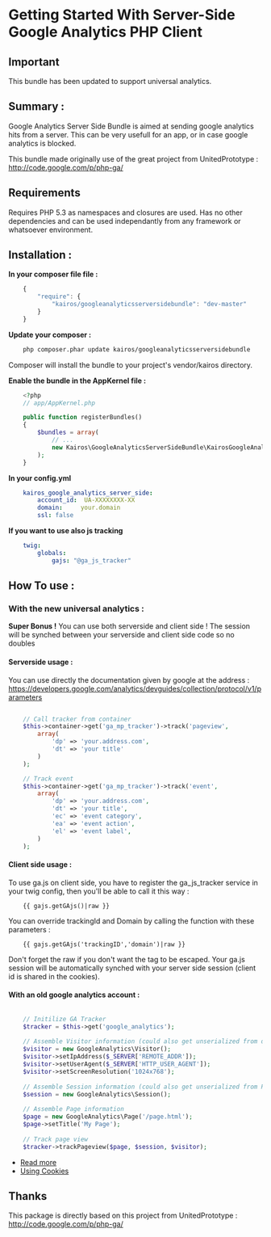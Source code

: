 Getting Started With Server-Side Google Analytics PHP Client
==================================

## Important

This bundle has been updated to support universal analytics.


## Summary :

Google Analytics Server Side Bundle is aimed at sending google analytics hits from a server.
This can be very usefull for an app, or in case google analytics is blocked.

This bundle made originally use of the great project from UnitedPrototype : http://code.google.com/p/php-ga/


## Requirements

Requires PHP 5.3 as namespaces and closures are used. Has no other dependencies and can be used independantly from any framework or whatsoever environment.

## Installation :

**In your composer file file :**

``` js
    {
        "require": {
            "kairos/googleanalyticsserversidebundle": "dev-master"
        }
    }
```

**Update your composer :**

``` bash
    php composer.phar update kairos/googleanalyticsserversidebundle
```

Composer will install the bundle to your project's vendor/kairos directory.
    
**Enable the bundle in the AppKernel file :**

``` php
    <?php
    // app/AppKernel.php

    public function registerBundles()
    {
        $bundles = array(
            // ...
            new Kairos\GoogleAnalyticsServerSideBundle\KairosGoogleAnalyticsServerSideBundle(),
        );
    }
```

**In your config.yml**

``` yaml
    kairos_google_analytics_server_side:
        account_id:  UA-XXXXXXXX-XX
        domain:     your.domain
        ssl: false
```

**If you want to use also js tracking**

``` yaml
    twig:
        globals:
            gajs: "@ga_js_tracker"
```

## How To use :

### With the new universal analytics :

**Super Bonus !**
You can use both serverside and client side ! The session will be synched between your serverside and client side code so no doubles

#### Serverside usage :

You can use directly the documentation given by google at the address :
https://developers.google.com/analytics/devguides/collection/protocol/v1/parameters

``` php

    // Call tracker from container
    $this->container->get('ga_mp_tracker')->track('pageview',
        array(
            'dp' => 'your.address.com',
            'dt' => 'your title'
        )
    );

    // Track event
    $this->container->get('ga_mp_tracker')->track('event',
        array(
            'dp' => 'your.address.com',
            'dt' => 'your title',
            'ec' => 'event category',
            'ea' => 'event action',
            'el' => 'event label',
        )
    );
```

#### Client side usage :

To use ga.js on client side, you have to register the ga_js_tracker service in your twig config, then you'll be able to call it this way :

```
    {{ gajs.getGAjs()|raw }}
```

You can override trackingId and Domain by calling the function with these parameters :

```
    {{ gajs.getGAjs('trackingID','domain')|raw }}
```

Don't forget the raw if you don't want the tag to be escaped. Your ga.js session will be automatically synched with your server side session (client id is shared in the cookies).



#### With an old google analytics account :

``` php

    // Initilize GA Tracker
    $tracker = $this->get('google_analytics');
    
    // Assemble Visitor information (could also get unserialized from database)
    $visitor = new GoogleAnalytics\Visitor();
    $visitor->setIpAddress($_SERVER['REMOTE_ADDR']);
    $visitor->setUserAgent($_SERVER['HTTP_USER_AGENT']);
    $visitor->setScreenResolution('1024x768');
    
    // Assemble Session information (could also get unserialized from PHP session)
    $session = new GoogleAnalytics\Session();
    
    // Assemble Page information
    $page = new GoogleAnalytics\Page('/page.html');
    $page->setTitle('My Page');
    
    // Track page view
    $tracker->trackPageview($page, $session, $visitor);
```

- [Read more](https://github.com/kairosagency/GoogleAnalyticsBundle/tree/master/Resources/doc/index.md)
- [Using Cookies](https://github.com/kairosagency/GoogleAnalyticsBundle/tree/master/Resources/doc/using_cookies.md)




## Thanks

This package is directly based on this project from UnitedPrototype : http://code.google.com/p/php-ga/
